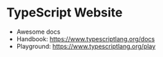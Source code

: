 # TypeScript Website

<v-clicks>

* Awesome docs
* Handbook: https://www.typescriptlang.org/docs
* Playground: https://www.typescriptlang.org/play

</v-clicks>

<!--
    * go over most of the basic and advanced types
    * examples can be played with in Playground
-->
